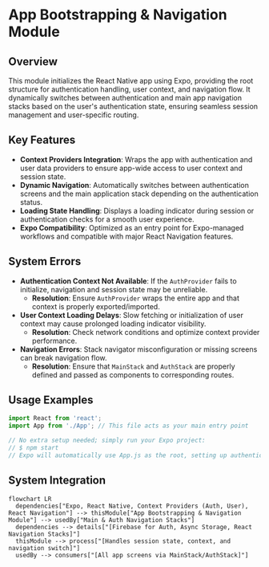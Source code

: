 # App Bootstrapping & Navigation Module

## Overview
This module initializes the React Native app using Expo, providing the root structure for authentication handling, user context, and navigation flow. It dynamically switches between authentication and main app navigation stacks based on the user's authentication state, ensuring seamless session management and user-specific routing.

## Key Features
- **Context Providers Integration**: Wraps the app with authentication and user data providers to ensure app-wide access to user context and session state.
- **Dynamic Navigation**: Automatically switches between authentication screens and the main application stack depending on the authentication status.
- **Loading State Handling**: Displays a loading indicator during session or authentication checks for a smooth user experience.
- **Expo Compatibility**: Optimized as an entry point for Expo-managed workflows and compatible with major React Navigation features.

## System Errors
- **Authentication Context Not Available**: If the `AuthProvider` fails to initialize, navigation and session state may be unreliable. 
  - **Resolution**: Ensure `AuthProvider` wraps the entire app and that context is properly exported/imported.
- **User Context Loading Delays**: Slow fetching or initialization of user context may cause prolonged loading indicator visibility.
  - **Resolution**: Check network conditions and optimize context provider performance.
- **Navigation Errors**: Stack navigator misconfiguration or missing screens can break navigation flow.
  - **Resolution**: Ensure that `MainStack` and `AuthStack` are properly defined and passed as components to corresponding routes.

## Usage Examples

```jsx
import React from 'react';
import App from './App'; // This file acts as your main entry point

// No extra setup needed; simply run your Expo project:
// $ npm start
// Expo will automatically use App.js as the root, setting up authentication, user context, and navigation for you.
```

## System Integration

```mermaid
flowchart LR
  dependencies["Expo, React Native, Context Providers (Auth, User), React Navigation"] --> thisModule["App Bootstrapping & Navigation Module"] --> usedBy["Main & Auth Navigation Stacks"]
  dependencies --> details["[Firebase for Auth, Async Storage, React Navigation Stacks]"]
  thisModule --> process["[Handles session state, context, and navigation switch]"] 
  usedBy --> consumers["[All app screens via MainStack/AuthStack]"]
```
